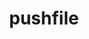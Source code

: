 ---
title: "pushfile"
slug: "pushfile"
summary: "pushfile is a command-line tool that allows you to push files to your own S3 bucket, seamlessly!"
lastUpdated: "2021-2-28"
technologies:
  - "nodejs"
  - "aws"
  - "github"
heroImage: "/assets/projects/pushfile.webp"
---